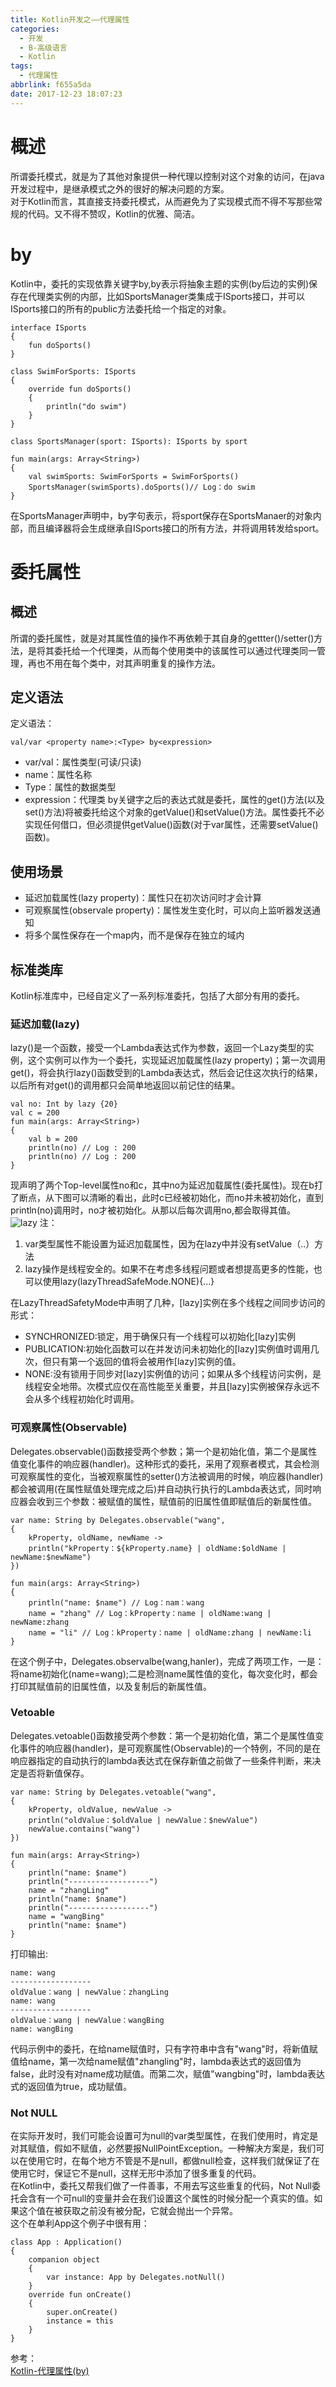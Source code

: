 ```yaml
---
title: Kotlin开发之——代理属性
categories:
  - 开发
  - B-高级语言
  - Kotlin
tags:
  - 代理属性
abbrlink: f655a5da
date: 2017-12-23 18:07:23
---
```

# 概述
所谓委托模式，就是为了其他对象提供一种代理以控制对这个对象的访问，在java开发过程中，是继承模式之外的很好的解决问题的方案。    
对于Kotlin而言，其直接支持委托模式，从而避免为了实现模式而不得不写那些常规的代码。又不得不赞叹，Kotlin的优雅、简洁。  
<!--more-->
# by
Kotlin中，委托的实现依靠关键字by,by表示将抽象主题的实例(by后边的实例)保存在代理类实例的内部，比如SportsManager类集成于ISports接口，并可以ISports接口的所有的public方法委托给一个指定的对象。 

	interface ISports 
	{
    	fun doSports()
	}

	class SwimForSports: ISports
	{
    	override fun doSports() 
		{
        	println("do swim")
    	}
	}

	class SportsManager(sport: ISports): ISports by sport

	fun main(args: Array<String>) 
	{
    	val swimSports: SwimForSports = SwimForSports()
    	SportsManager(swimSports).doSports()// Log：do swim
	}
在SportsManager声明中，by字句表示，将sport保存在SportsManaer的对象内部，而且编译器将会生成继承自ISports接口的所有方法，并将调用转发给sport。

# 委托属性
## 概述
所谓的委托属性，就是对其属性值的操作不再依赖于其自身的gettter()/setter()方法，是将其委托给一个代理类，从而每个使用类中的该属性可以通过代理类同一管理，再也不用在每个类中，对其声明重复的操作方法。  

## 定义语法
定义语法：  

	val/var <property name>:<Type> by<expression>

- var/val：属性类型(可读/只读)
- name：属性名称
- Type：属性的数据类型
- expression：代理类
by关键字之后的表达式就是委托，属性的get()方法(以及set()方法)将被委托给这个对象的getValue()和setValue()方法。属性委托不必实现任何借口，但必须提供getValue()函数(对于var属性，还需要setValue()函数)。  

## 使用场景

- 延迟加载属性(lazy property)：属性只在初次访问时才会计算
- 可观察属性(observale property)：属性发生变化时，可以向上监听器发送通知
- 将多个属性保存在一个map内，而不是保存在独立的域内

## 标准类库
Kotlin标准库中，已经自定义了一系列标准委托，包括了大部分有用的委托。  

### 延迟加载(lazy)
lazy()是一个函数，接受一个Lambda表达式作为参数，返回一个Lazy类型的实例，这个实例可以作为一个委托，实现延迟加载属性(lazy property)；第一次调用get()，将会执行lazy()函数受到的Lambda表达式，然后会记住这次执行的结果，以后所有对get()的调用都只会简单地返回以前记住的结果。  

	val no: Int by lazy {20}
	val c = 200
	fun main(args: Array<String>) 
	{	
    	val b = 200
	    println(no) // Log : 200
	    println(no) // Log : 200
	}
现声明了两个Top-level属性no和c，其中no为延迟加载属性(委托属性)。现在b打了断点，从下图可以清晰的看出，此时c已经被初始化，而no并未被初始化，直到println(no)调用时，no才被初始化。从那以后每次调用no,都会取得其值。   
![lazy][1]
注：   
1. var类型属性不能设置为延迟加载属性，因为在lazy中并没有setValue（..）方法
2. lazy操作是线程安全的。如果不在考虑多线程问题或者想提高更多的性能，也可以使用lazy(lazyThreadSafeMode.NONE){...}

在LazyThreadSafetyMode中声明了几种，[lazy]实例在多个线程之间同步访问的形式：   

- SYNCHRONIZED:锁定，用于确保只有一个线程可以初始化[lazy]实例
- PUBLICATION:初始化函数可以在并发访问未初始化的[lazy]实例值时调用几次，但只有第一个返回的值将会被用作[lazy]实例的值。
- NONE:没有锁用于同步对[lazy]实例值的访问；如果从多个线程访问实例，是线程安全地带。次模式应仅在高性能至关重要，并且[lazy]实例被保存永远不会从多个线程初始化时调用。  

### 可观察属性(Observable)
Delegates.observable()函数接受两个参数；第一个是初始化值，第二个是属性值变化事件的响应器(handler)。这种形式的委托，采用了观察者模式，其会检测可观察属性的变化，当被观察属性的setter()方法被调用的时候，响应器(handler)都会被调用(在属性赋值处理完成之后)并自动执行执行的Lambda表达式，同时响应器会收到三个参数：被赋值的属性，赋值前的旧属性值即赋值后的新属性值。  

	var name: String by Delegates.observable("wang", 
	{
    	kProperty, oldName, newName ->
    	println("kProperty：${kProperty.name} | oldName:$oldName | newName:$newName")
	})

	fun main(args: Array<String>) 
	{
    	println("name: $name") // Log：nam：wang
	    name = "zhang" // Log：kProperty：name | oldName:wang | newName:zhang
	    name = "li" // Log：kProperty：name | oldName:zhang | newName:li
	}

在这个例子中，Delegates.observalbe(wang,hanler)，完成了两项工作，一是：将name初始化(name=wang);二是检测name属性值的变化，每次变化时，都会打印其赋值前的旧属性值，以及复制后的新属性值。   

### Vetoable  
Delegates.vetoable()函数接受两个参数：第一个是初始化值，第二个是属性值变化事件的响应器(handler)，是可观察属性(Observable)的一个特例，不同的是在响应器指定的自动执行的lambda表达式在保存新值之前做了一些条件判断，来决定是否将新值保存。  

	var name: String by Delegates.vetoable("wang", 
	{
    	kProperty, oldValue, newValue ->
    	println("oldValue：$oldValue | newValue：$newValue")
    	newValue.contains("wang")
	})

	fun main(args: Array<String>) 
	{
    	println("name: $name")
    	println("------------------")
    	name = "zhangLing" 
    	println("name: $name") 
    	println("------------------")
    	name = "wangBing" 
    	println("name: $name") 
	}

打印输出:  
 
	name: wang
	------------------
	oldValue：wang | newValue：zhangLing
	name: wang
	------------------
	oldValue：wang | newValue：wangBing
	name: wangBing

代码示例中的委托，在给name赋值时，只有字符串中含有"wang"时，将新值赋值给name，第一次给name赋值"zhangling"时，lambda表达式的返回值为false，此时没有对name成功赋值。而第二次，赋值"wangbing"时，lambda表达式的返回值为true，成功赋值。 

### Not NULL 
在实际开发时，我们可能会设置可为null的var类型属性，在我们使用时，肯定是对其赋值，假如不赋值，必然要报NullPointException。一种解决方案是，我们可以在使用它时，在每个地方不管是不是null，都做null检查，这样我们就保证了在使用它时，保证它不是null，这样无形中添加了很多重复的代码。    
在Kotlin中，委托又帮我们做了一件善事，不用去写这些重复的代码，Not Null委托会含有一个可null的变量并会在我们设置这个属性的时候分配一个真实的值。如果这个值在被获取之前没有被分配，它就会抛出一个异常。  
这个在单利App这个例子中很有用：   

	class App : Application() 
	{
    	companion object 
		{
        	var instance: App by Delegates.notNull()
    	} 
    	override fun onCreate() 
		{
        	super.onCreate()
        	instance = this
    	}
	}

参考：   
[Kotlin-代理属性(by)][2]



[1]: https://cdn.staticaly.com/gh/PGzxc/CDN/master/blog-image/kotlin-lazy.png
[2]: http://blog.csdn.net/IO_Field/article/details/53374809



